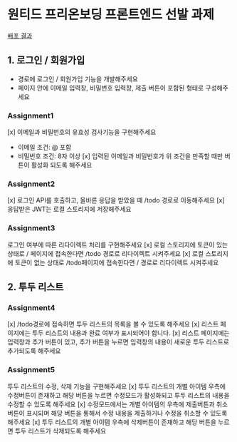 # 원티드 프리온보딩 프론트엔드 선발 과제

[배포 결과]()

## 1. 로그인 / 회원가입

- 경로에 로그인 / 회원가입 기능을 개발해주세요
- 페이지 안에 이메일 입력창, 비밀번호 입력창, 제출 버튼이 포함된 형태로 구성해주세요

### Assignment1

[x] 이메일과 비밀번호의 유효성 검사기능을 구현해주세요
- 이메일 조건: @ 포함
- 비밀번호 조건: 8자 이상
[x] 입력된 이메일과 비밀번호가 위 조건을 만족할 때만 버튼이 활성화 되도록 해주세요

### Assignment2

[x] 로그인 API를 호출하고, 올바른 응답을 받았을 때 /todo 경로로 이동해주세요
[x] 응답받은 JWT는 로컬 스토리지에 저장해주세요

### Assignment3

로그인 여부에 따른 리다이렉트 처리를 구현해주세요
[x] 로컬 스토리지에 토큰이 있는 상태로 / 페이지에 접속한다면 /todo 경로로 리다이렉트 시켜주세요
[x] 로컬 스토리지에 토큰이 없는 상태로 /todo페이지에 접속한다면 / 경로로 리다이렉트 시켜주세요

## 2. 투두 리스트

### Assignment4

[x] /todo경로에 접속하면 투두 리스트의 목록을 볼 수 있도록 해주세요
[x] 리스트 페이지에는 투두 리스트의 내용과 완료 여부가 표시되어야 합니다.
[x] 리스트 페이지에는 입력창과 추가 버튼이 있고, 추가 버튼을 누르면 입력창의 내용이 새로운 투두 리스트로 추가되도록 해주세요

### Assignment5

투두 리스트의 수정, 삭제 기능을 구현해주세요
[x] 투두 리스트의 개별 아이템 우측에 수정버튼이 존재하고 해당 버튼을 누르면 수정모드가 활성화되고 투두 리스트의 내용을 수정할 수 있도록 해주세요
[x] 수정모드에서는 개별 아이템의 우측에 제출버튼과 취소버튼이 표시되며 해당 버튼을 통해서 수정 내용을 제출하거나 수정을 취소할 수 있도록 해주세요
[x] 투두 리스트의 개별 아이템 우측에 삭제버튼이 존재하고 해당 버튼을 누르면 투두 리스트가 삭제되도록 해주세요